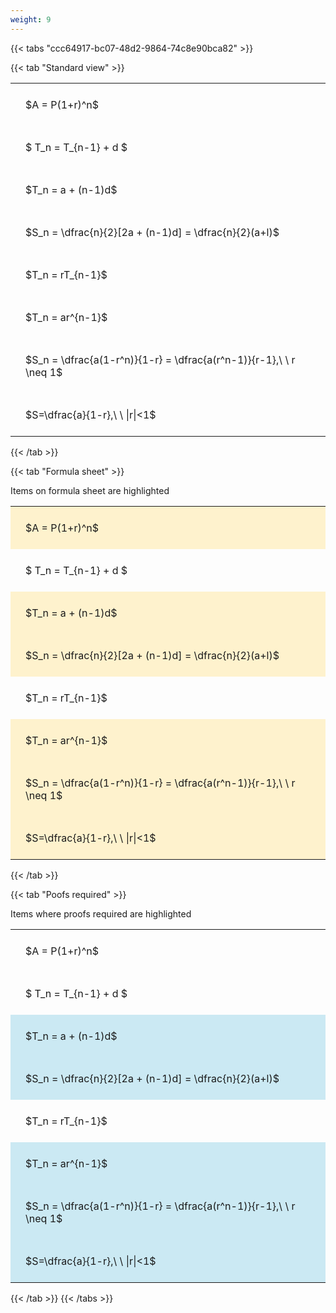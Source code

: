 ```yaml
---
weight: 9
---
```


{{< tabs "ccc64917-bc07-48d2-9864-74c8e90bca82" >}}

{{< tab "Standard view" >}}

<style type="text/css">
#T_c5582 th.col_heading {
  text-align: left;
  font-size: 1em;
}
#T_c5582 td {
  text-align: left;
  font-size: 1em;
  padding: 1.5em;
}
</style>
<table id="T_c5582">
  <thead>
  </thead>
  <tbody>
    <tr>
      <td id="T_c5582_row0_col0" class="data row0 col0" >$A = P(1+r)^n$</td>
    </tr>
    <tr>
      <td id="T_c5582_row1_col0" class="data row1 col0" >$ T_n = T_{n-1} + d $</td>
    </tr>
    <tr>
      <td id="T_c5582_row2_col0" class="data row2 col0" >$T_n = a + (n-1)d$</td>
    </tr>
    <tr>
      <td id="T_c5582_row3_col0" class="data row3 col0" >$S_n = \dfrac{n}{2}[2a + (n-1)d] = \dfrac{n}{2}(a+l)$</td>
    </tr>
    <tr>
      <td id="T_c5582_row4_col0" class="data row4 col0" >$T_n = rT_{n-1}$</td>
    </tr>
    <tr>
      <td id="T_c5582_row5_col0" class="data row5 col0" >$T_n = ar^{n-1}$</td>
    </tr>
    <tr>
      <td id="T_c5582_row6_col0" class="data row6 col0" >$S_n = \dfrac{a(1-r^n)}{1-r} = \dfrac{a(r^n-1)}{r-1},\ \  r \neq 1$</td>
    </tr>
    <tr>
      <td id="T_c5582_row7_col0" class="data row7 col0" >$S=\dfrac{a}{1-r},\ \ |r|<1$</td>
    </tr>
  </tbody>
</table>
{{< /tab >}}

{{< tab "Formula sheet" >}}

Items on formula sheet are highlighted 
<br>
<style type="text/css">
#T_e0939 th.col_heading {
  text-align: left;
  font-size: 1em;
}
#T_e0939 td {
  text-align: left;
  font-size: 1em;
  padding: 1.5em;
}
#T_e0939_row0_col0, #T_e0939_row2_col0, #T_e0939_row3_col0, #T_e0939_row5_col0, #T_e0939_row6_col0, #T_e0939_row7_col0 {
  background-color: rgba(255,194,10, 0.2);
}
#T_e0939_row1_col0, #T_e0939_row4_col0 {
  background-color: rgba(0,0,0,0);
}
</style>
<table id="T_e0939">
  <thead>
  </thead>
  <tbody>
    <tr>
      <td id="T_e0939_row0_col0" class="data row0 col0" >$A = P(1+r)^n$</td>
    </tr>
    <tr>
      <td id="T_e0939_row1_col0" class="data row1 col0" >$ T_n = T_{n-1} + d $</td>
    </tr>
    <tr>
      <td id="T_e0939_row2_col0" class="data row2 col0" >$T_n = a + (n-1)d$</td>
    </tr>
    <tr>
      <td id="T_e0939_row3_col0" class="data row3 col0" >$S_n = \dfrac{n}{2}[2a + (n-1)d] = \dfrac{n}{2}(a+l)$</td>
    </tr>
    <tr>
      <td id="T_e0939_row4_col0" class="data row4 col0" >$T_n = rT_{n-1}$</td>
    </tr>
    <tr>
      <td id="T_e0939_row5_col0" class="data row5 col0" >$T_n = ar^{n-1}$</td>
    </tr>
    <tr>
      <td id="T_e0939_row6_col0" class="data row6 col0" >$S_n = \dfrac{a(1-r^n)}{1-r} = \dfrac{a(r^n-1)}{r-1},\ \  r \neq 1$</td>
    </tr>
    <tr>
      <td id="T_e0939_row7_col0" class="data row7 col0" >$S=\dfrac{a}{1-r},\ \ |r|<1$</td>
    </tr>
  </tbody>
</table>
{{< /tab >}}

{{< tab "Poofs required" >}}

Items where proofs required are highlighted 
<br>
<style type="text/css">
#T_eea68 th.col_heading {
  text-align: left;
  font-size: 1em;
}
#T_eea68 td {
  text-align: left;
  font-size: 1em;
  padding: 1.5em;
}
#T_eea68_row0_col0, #T_eea68_row1_col0, #T_eea68_row4_col0 {
  background-color: rgba(0,0,0,0);
}
#T_eea68_row2_col0, #T_eea68_row3_col0, #T_eea68_row5_col0, #T_eea68_row6_col0, #T_eea68_row7_col0 {
  background-color: rgba(0,150,200, 0.2);
}
</style>
<table id="T_eea68">
  <thead>
  </thead>
  <tbody>
    <tr>
      <td id="T_eea68_row0_col0" class="data row0 col0" >$A = P(1+r)^n$</td>
    </tr>
    <tr>
      <td id="T_eea68_row1_col0" class="data row1 col0" >$ T_n = T_{n-1} + d $</td>
    </tr>
    <tr>
      <td id="T_eea68_row2_col0" class="data row2 col0" >$T_n = a + (n-1)d$</td>
    </tr>
    <tr>
      <td id="T_eea68_row3_col0" class="data row3 col0" >$S_n = \dfrac{n}{2}[2a + (n-1)d] = \dfrac{n}{2}(a+l)$</td>
    </tr>
    <tr>
      <td id="T_eea68_row4_col0" class="data row4 col0" >$T_n = rT_{n-1}$</td>
    </tr>
    <tr>
      <td id="T_eea68_row5_col0" class="data row5 col0" >$T_n = ar^{n-1}$</td>
    </tr>
    <tr>
      <td id="T_eea68_row6_col0" class="data row6 col0" >$S_n = \dfrac{a(1-r^n)}{1-r} = \dfrac{a(r^n-1)}{r-1},\ \  r \neq 1$</td>
    </tr>
    <tr>
      <td id="T_eea68_row7_col0" class="data row7 col0" >$S=\dfrac{a}{1-r},\ \ |r|<1$</td>
    </tr>
  </tbody>
</table>
{{< /tab >}}
{{< /tabs >}}